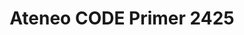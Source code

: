 ---
title: Ateneo CODE Primer 2425
redirect_to: https://drive.google.com/file/d/1FQsPgqLTFyj1uwqpv9uUGgU2IE6L1dAE/view?usp=sharing
redirect_from: 
  - /AteneoCODE2425Primer
  - /ateneocode2425primer
---
